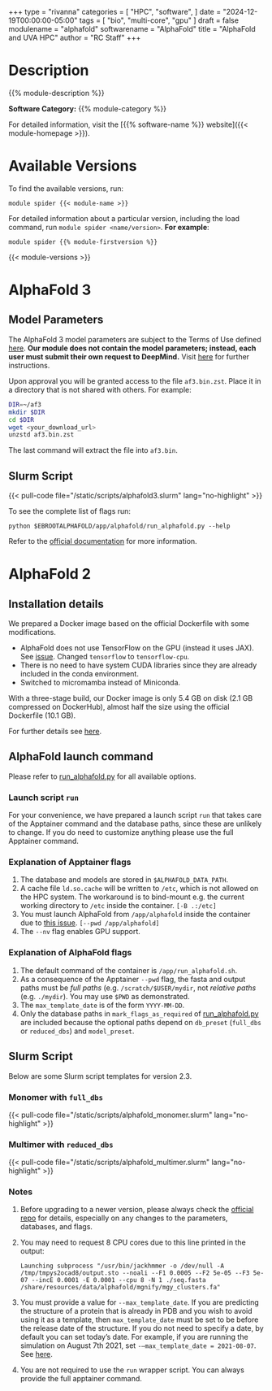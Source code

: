 +++
type = "rivanna"
categories = [
  "HPC",
  "software",
]
date = "2024-12-19T00:00:00-05:00"
tags = [
  "bio",
  "multi-core",
  "gpu"
]
draft = false
modulename = "alphafold"
softwarename = "AlphaFold"
title = "AlphaFold and UVA HPC"
author = "RC Staff"
+++

# Description
{{% module-description %}}

**Software Category:** {{% module-category %}}

For detailed information, visit the [{{% software-name %}} website]({{< module-homepage >}}).

# Available Versions
To find the available versions, run:
```
module spider {{< module-name >}}
```

For detailed information about a particular version, including the load command, run `module spider <name/version>`. __For example__:
```
module spider {{% module-firstversion %}}
```

{{< module-versions >}}

# AlphaFold 3

## Model Parameters

The AlphaFold 3 model parameters are subject to the Terms of Use defined [here](https://github.com/google-deepmind/alphafold3/blob/main/WEIGHTS_TERMS_OF_USE.md). **Our module does not contain the model parameters; instead, each user must submit their own request to DeepMind.** Visit [here](https://github.com/google-deepmind/alphafold3?tab=readme-ov-file#obtaining-model-parameters) for further instructions.

Upon approval you will be granted access to the file `af3.bin.zst`. Place it in a directory that is not shared with others. For example:

```bash
DIR=~/af3
mkdir $DIR
cd $DIR
wget <your_download_url>
unzstd af3.bin.zst
```

The last command will extract the file into `af3.bin`.

## Slurm Script

{{< pull-code file="/static/scripts/alphafold3.slurm" lang="no-highlight" >}}

To see the complete list of flags run:
```
python $EBROOTALPHAFOLD/app/alphafold/run_alphafold.py --help
```

Refer to the [official documentation](https://github.com/google-deepmind/alphafold3) for more information.

# AlphaFold 2

## Installation details

We prepared a Docker image based on the official Dockerfile with some modifications. 

- AlphaFold does not use TensorFlow on the GPU (instead it uses JAX). See [issue](https://github.com/deepmind/alphafold/issues/88). Changed `tensorflow` to `tensorflow-cpu`.
- There is no need to have system CUDA libraries since they are already included in the conda environment.
- Switched to micromamba instead of Miniconda.

With a three-stage build, our Docker image is only 5.4 GB on disk (2.1 GB compressed on DockerHub), almost half the size using the official Dockerfile (10.1 GB).

For further details see [here](https://github.com/uvarc/rivanna-docker/tree/master/alphafold/2.1.1).

## AlphaFold launch command

Please refer to [run_alphafold.py](https://github.com/deepmind/alphafold/blob/main/run_alphafold.py) for all available options.

### Launch script `run`

For your convenience, we have prepared a launch script `run` that takes care of the Apptainer command and the database paths, since these are unlikely to change. If you do need to customize anything please use the full Apptainer command.

### Explanation of Apptainer flags

1. The database and models are stored in `$ALPHAFOLD_DATA_PATH`.
1. A cache file `ld.so.cache` will be written to `/etc`, which is not allowed on the HPC system. The workaround is to bind-mount e.g. the current working directory to `/etc` inside the container. `[-B .:/etc]`
1. You must launch AlphaFold from `/app/alphafold` inside the container due to [this issue](https://github.com/deepmind/alphafold/issues/32). `[--pwd /app/alphafold]`
1. The `--nv` flag enables GPU support.

### Explanation of AlphaFold flags

1. The default command of the container is `/app/run_alphafold.sh`.
1. As a consequence of the Apptainer `--pwd` flag, the fasta and output paths must be *full paths* (e.g. `/scratch/$USER/mydir`, not *relative paths* (e.g. `./mydir`). You may use `$PWD` as demonstrated.
1. The `max_template_date` is of the form `YYYY-MM-DD`.
1. Only the database paths in `mark_flags_as_required` of [run_alphafold.py](https://github.com/deepmind/alphafold/blob/main/run_alphafold.py) are included because the optional paths depend on `db_preset` (`full_dbs` or `reduced_dbs`) and `model_preset`.

## Slurm Script

Below are some Slurm script templates for version 2.3.

### Monomer with `full_dbs`

{{< pull-code file="/static/scripts/alphafold_monomer.slurm" lang="no-highlight" >}}

### Multimer with `reduced_dbs`

{{< pull-code file="/static/scripts/alphafold_multimer.slurm" lang="no-highlight" >}}

### Notes

1. Before upgrading to a newer version, please always check the [official repo](https://github.com/deepmind/alphafold) for details, especially on any changes to the parameters, databases, and flags.

1. You may need to request 8 CPU cores due to this line printed in the output:
    ```
    Launching subprocess "/usr/bin/jackhmmer -o /dev/null -A /tmp/tmpys2ocad8/output.sto --noali --F1 0.0005 --F2 5e-05 --F3 5e-07 --incE 0.0001 -E 0.0001 --cpu 8 -N 1 ./seq.fasta /share/resources/data/alphafold/mgnify/mgy_clusters.fa"
    ```
1. You must provide a value for `--max_template_date`. If you are predicting the structure of a protein that is already in PDB and you wish to avoid using it as a template, then `max_template_date` must be set to be before the release date of the structure. If you do not need to specify a date, by default you can set today’s date. For example, if you are running the simulation on August 7th 2021, set `-–max_template_date = 2021-08-07`. See [here](https://nostrumbiodiscovery.github.io/nbd_central_docs/software/alphafold/alphafold.html).
1. You are not required to use the `run` wrapper script. You can always provide the full apptainer command.
